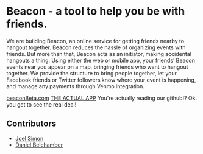 Beacon - a tool to help you be with friends.
===========================

We are building Beacon, an online service for getting friends nearby to hangout together. Beacon reduces the hassle of organizing events with friends. But more than that, Beacon acts as an initiator, making accidental hangouts a thing. Using either the web or mobile app, your friends’ Beacon events near you appear on a map, bringing friends who want to hangout together. We provide the structure to bring people together, let your Facebook friends or Twitter followers know where your event is happening, and manage any payments through Venmo integration.

[beaconBeta.com](https://http://beacon-beta.herokuapp.com/)
[THE ACTUAL APP](http://beacon-beta.herokuapp.com/home)
You're actually reading our github!? Ok. you get to see the real deal!

## Contributors

- [Joel Simon](https://joelsimon.net)
- [Daniel Belchamber]()


